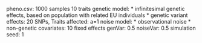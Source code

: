 pheno.csv: 
1000 samples 
10 traits
genetic model: 
    * infinitesimal genetic effects, based on population with 
      related EU individuals
    * genetic variant effects: 20 SNPs, Traits affected: a=1
noise model: 
    * observational noise
    * non-genetic covariates: 10 fixed effects 
genVar: 0.5
noiseVar: 0.5
simulation seed: 1

